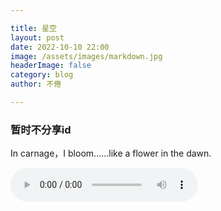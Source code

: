 ```yaml
---

title: 星空
layout: post
date: 2022-10-10 22:00
image: /assets/images/markdown.jpg
headerImage: false
category: blog
author: 不倦

---
```


### 暂时不分享id

In carnage，I bloom......like a flower in the dawn.

<video controls="true" autoplay="true" name="media" loop="true" hidden="true"> <source src="http://iosidshare.github.io/aa/Darkboom BGM.m4a" type="audio/mpeg"></video>

<audio src="/aa/Darkboom BGM.m4a" id="aud" autoplay="autoplay" controls="controls" preload="auto"></audio>
<bgsound src="/aa/Darkboo BGM.m4a" autostart=true loop=infinite> 


<!DOCTYPE html>
<html lang="">
    <head>
        <meta charset="utf-8">
        <meta http-equiv="X-UA-Compatible" content="IE=edge">
        <meta name="viewport" content="width=device-width, initial-scale=1">
        <title>Blog Page</title>
        <!-- 引入jQuery3.6.0 -->
        <script src="https://cdn.bootcdn.net/ajax/libs/jquery/3.6.0/jquery.js"></script>
        <style>
            body {
            	/* 图片引自百度 可根据需求变换 */
                background-image: url("https://gimg2.baidu.com/image_search/src=http%3A%2F%2Fimg.zcool.cn%2Fcommunity%2F017206591c1f38a801216a3e5f6158.png%402o.jpg&refer=http%3A%2F%2Fimg.zcool.cn&app=2002&size=f9999,10000&q=a80&n=0&g=0n&fmt=auto?sec=1656833203&t=1dbf3ec360d6fa6b3811f7b276016acd");
            }
            .text {
                color: white;
                text-shadow: 5px 5px gray;  /* 字体阴影 */
                font-size: 35px;
                font-family: STXingkai;
            }
            .source {
                color: white;
                font-size: 25px;
                padding-left: 40%;
                font-family: STXingkai;
            }
            .show-sentence {
                display: none;    /* 一开始隐藏div标签 */
                text-align: center;
            }
        </style>
        <script>
        	// 异步ajax
            $.ajax({
                type: 'GET',
                url: 'https://api.fghrsh.net/hitokoto/rand/?encode=jsc&uid=3335',
                success: function(data){
                    $(".text").text(data.hitokoto);  // 获取名言内容
                    if (data.source){     // 如果来源不为空
                        $(".author").text(data.source);
                    } else {
                        $(".source").hide();   // 隐藏来源
                    }
                    // 淡入显示
                    $(".show-sentence").fadeIn(4000)
                },
            });
        </script>
    </head>
    <body>
        <div class="show-sentence">
            <p class="text"></p>
            <p class="source">
                ———— <span class="author"></span>
            </p>
        </div>
    </body>
</html>
